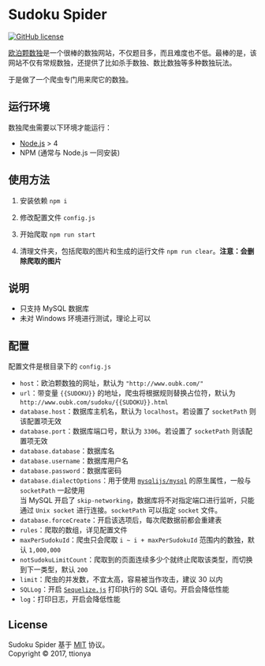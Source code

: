 # Sudoku Spider

[![GitHub license](https://img.shields.io/badge/license-MIT-blue.svg?style=plastic)](https://raw.githubusercontent.com/ttionya/Sudoku-Spider/master/LICENSE)

[欧泊颗数独](http://oubk.com)是一个很棒的数独网站，不仅题目多，而且难度也不低。最棒的是，该网站不仅有常规数独，还提供了比如杀手数独、数比数独等多种数独玩法。

于是做了一个爬虫专门用来爬它的数独。


## 运行环境

数独爬虫需要以下环境才能运行：

+ [Node.js](https://nodejs.org/en/) > 4
+ NPM (通常与 Node.js 一同安装)


## 使用方法

1. 安装依赖 `npm i`

2. 修改配置文件 `config.js`

3. 开始爬取 `npm run start`

4. 清理文件夹，包括爬取的图片和生成的运行文件 `npm run clear`。**注意：会删除爬取的图片**


## 说明

+ 只支持 MySQL 数据库
+ 未对 Windows 环境进行测试，理论上可以

## 配置

配置文件是根目录下的 `config.js`

+ `host`：欧泊颗数独的网址，默认为 `"http://www.oubk.com/"`
+ `url`：带变量 `{{SUDOKU}}` 的地址，爬虫将根据规则替换占位符，默认为 `http://www.oubk.com/sudoku/{{SUDOKU}}.html`
+ `database.host`：数据库主机名，默认为 `localhost`。若设置了 `socketPath` 则该配置项无效
+ `database.port`：数据库端口号，默认为 `3306`。若设置了 `socketPath` 则该配置项无效
+ `database.database`：数据库名
+ `database.username`：数据库用户名
+ `database.password`：数据库密码
+ `database.dialectOptions`：用于使用 [`mysqlijs/mysql`](https://github.com/mysqljs/mysql) 的原生属性，一般与 `socketPath` 一起使用  
当 MySQL 开启了 `skip-networking`，数据库将不对指定端口进行监听，只能通过 `Unix socket` 进行连接。`socketPath` 可以指定 `socket` 文件。
+ `database.forceCreate`：开启该选项后，每次爬数据前都会重建表
+ `rules`：爬取的数组，详见配置文件
+ `maxPerSudokuId`：爬虫只会爬取 `i ~ i + maxPerSudokuId` 范围内的数独，默认 `1,000,000`
+ `notSudokuLimitCount`：爬取到的页面连续多少个就终止爬取该类型，而切换到下一类型，默认 `200`
+ `limit`：爬虫的并发数，不宜太高，容易被当作攻击，建议 30 以内
+ `SQLLog`：开启 [`Sequelize.js`](https://github.com/sequelize/sequelize) 打印执行的 SQL 语句。开启会降低性能
+ `log`：打印日志，开启会降低性能


## License

Sudoku Spider 基于 [MIT](https://raw.githubusercontent.com/ttionya/Sudoku-Spider/master/LICENSE) 协议。  
Copyright © 2017, ttionya